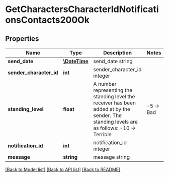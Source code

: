 # GetCharactersCharacterIdNotificationsContacts200Ok

## Properties
Name | Type | Description | Notes
------------ | ------------- | ------------- | -------------
**send_date** | [**\DateTime**](\DateTime.md) | send_date string | 
**sender_character_id** | **int** | sender_character_id integer | 
**standing_level** | **float** | A number representing the standing level the receiver has been added at by the sender. The standing levels are as follows: -10 -&gt; Terrible | -5 -&gt; Bad |  0 -&gt; Neutral |  5 -&gt; Good |  10 -&gt; Excellent | 
**notification_id** | **int** | notification_id integer | 
**message** | **string** | message string | 

[[Back to Model list]](../README.md#documentation-for-models) [[Back to API list]](../README.md#documentation-for-api-endpoints) [[Back to README]](../README.md)


